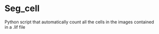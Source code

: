 # Seg_cell
Python script that automatically count all the cells in the images contained in a .lif file
